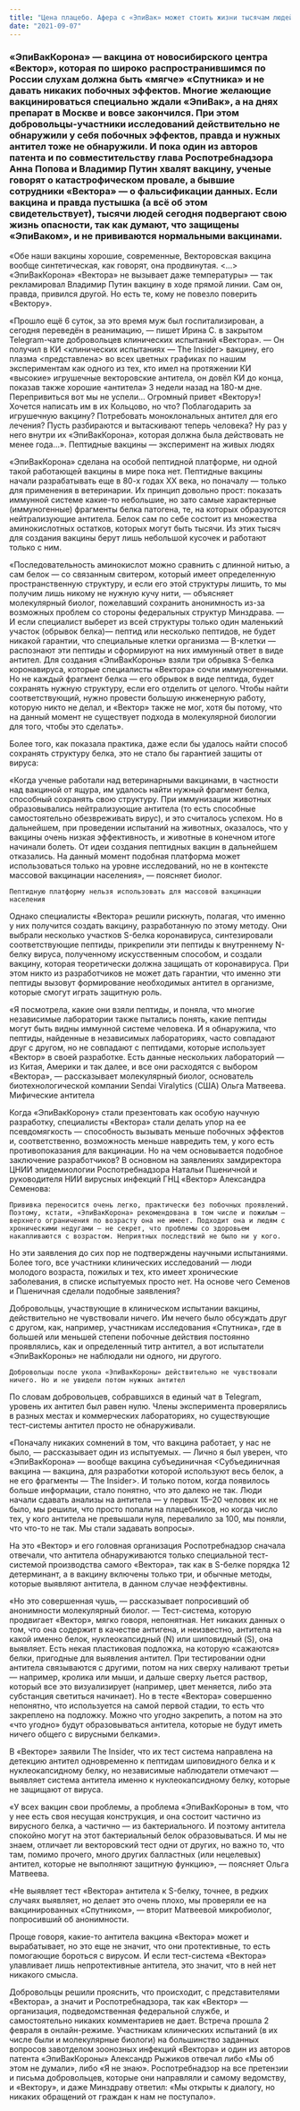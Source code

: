 ```yaml
---
title: "Цена плацебо. Афера с «ЭпиВак» может стоить жизни тысячам людей"
date: "2021-09-07"
---
```


### «ЭпиВакКорона» — вакцина от новосибирского центра «Вектор», которая по широко распространившимся по России слухам должна быть «мягче» «Спутника» и не давать никаких побочных эффектов. Многие желающие вакцинироваться специально ждали «ЭпиВак», а на днях препарат в Москве и вовсе закончился. При этом добровольцы-участники исследований действительно не обнаружили у себя побочных эффектов, правда и нужных антител тоже не обнаружили. И пока один из авторов патента и по совместительству глава Роспотребнадзора Анна Попова и Владимир Путин хвалят вакцину, ученые говорят о катастрофическом провале, а бывшие сотрудники «Вектора» — о фальсификации данных. Если вакцина и правда пустышка (а всё об этом свидетельствует), тысячи людей сегодня подвергают свою жизнь опасности, так как думают, что защищены «ЭпиВаком», и не прививаются нормальными вакцинами.

«Обе наши вакцины хорошие, современные, Векторовская вакцина вообще синтетическая, как говорят, она продвинутая. <...> «ЭпиВакКорона» «Вектора» не вызывает даже температуры» — так рекламировал Владимир Путин вакцину в ходе прямой линии. Сам он, правда, привился другой. Но есть те, кому не повезло поверить «Вектору».

«Прошло ещё 6 суток, за это время муж был госпитализирован, а сегодня переведён в реанимацию, — пишет Ирина С. в закрытом Telegram-чате добровольцев клинических испытаний «Вектора». — Он получил в КИ <клинических испытаниях — The Insider> вакцину, его плазма <представлена> во всех цветных графиках по нашим экспериментам как одного из тех, кто имел на протяжении КИ «высокие» игрушечные векторовские антитела, он довёл КИ до конца, показав также хорошие «антитела» 3 недели назад на 180-м дне. Перепривиться вот мы не успели… Огромный привет «Вектору»! Хочется написать им в их Кольцово, но что? Поблагодарить за игрушечную вакцину? Потребовать моноклональных антител для его лечения? Пусть разбираются и вытаскивают теперь человека? Ну раз у него внутри их «ЭпиВакКорона», которая должна была действовать не менее года…».
Пептидные вакцины — эксперимент на живых людях

«ЭпиВакКорона» сделана на особой пептидной платформе, ни одной такой работающей вакцины в мире пока нет. Пептидные вакцины начали разрабатывать еще в 80-х годах XX века, но поначалу — только для применения в ветеринарии. Их принцип довольно прост: показать иммунной системе какие-то небольшие, но зато самые характерные (иммуногенные) фрагменты белка патогена, те, на которых образуются нейтрализующие антитела. Белок сам по себе состоит из множества аминокислотных остатков, которых могут быть тысячи. Из этих тысяч для создания вакцины берут лишь небольшой кусочек и работают только с ним.

«Последовательность аминокислот можно сравнить с длинной нитью, а сам белок — со связанным свитером, который имеет определенную пространственную структуру, и если его этой структуры лишить, то мы получим лишь никому не нужную кучу нити, — объясняет молекулярный биолог, пожелавший сохранить анонимность из-за возможных проблем со стороны федеральных структур Минздрава. — И если специалист выберет из всей структуры только один маленький участок (обрывок белка)— пептид или несколько пептидов, не будет никакой гарантии, что специальные клетки организма — B-клетки — распознают эти пептиды и сформируют на них иммунный ответ в виде антител. Для создания «ЭпиВакКороны» взяли три обрывка S-белка коронавируса, которые специалисты «Вектора» сочли иммуногенными. Но не каждый фрагмент белка — его обрывок в виде пептида, будет сохранять нужную структуру, если его отделить от целого. Чтобы найти соответствующий, нужно провести большую инженерную работу, которую никто не делал, и «Вектор» также не мог, хотя бы потому, что на данный момент не существует подхода в молекулярной биологии для того, чтобы это сделать».

Более того, как показала практика, даже если бы удалось найти способ сохранять структуру белка, это не стало бы гарантией защиты от вируса:

«Когда ученые работали над ветеринарными вакцинами, в частности над вакциной от ящура, им удалось найти нужный фрагмент белка, способный сохранять свою структуру. При иммунизации животных образовывались нейтрализующие антитела (то есть способные самостоятельно обезвреживать вирус), и это считалось успехом. Но в дальнейшем, при проведении испытаний на животных, оказалось, что у вакцины очень низкая эффективность, и животные в конечном итоге начинали болеть. От идеи создания пептидных вакцин в дальнейшем отказались. На данный момент подобная платформа может использоваться только на уровне исследований, но не в контексте массовой вакцинации населения», — поясняет биолог.

    Пептидную платформу нельзя использовать для массовой вакцинации населения

Однако специалисты «Вектора» решили рискнуть, полагая, что именно у них получится создать вакцину, разработанную по этому методу. Они выбрали несколько участков S-белка коронавируса, синтезировали соответствующие пептиды, прикрепили эти пептиды к внутреннему N-белку вируса, полученному искусственным способом, и создали вакцину, которая теоретически должна защищать от коронавируса. При этом никто из разработчиков не может дать гарантии, что именно эти пептиды вызовут формирование необходимых антител в организме, которые смогут играть защитную роль.

«Я посмотрела, какие они взяли пептиды, и поняла, что многие независимые лаборатории также пытались понять, какие пептиды могут быть видны иммунной системе человека. И я обнаружила, что пептиды, найденные в независимых лабораториях, часто совпадают друг с другом, но не совпадают с пептидами, которые использует «Вектор» в своей разработке. Есть данные нескольких лабораторий — из Китая, Америки и так далее, и все они расходятся с выбором «Вектора», — рассказывает молекулярный биолог, основатель биотехнологической компании Sendai Viralytics (США) Ольга Матвеева.
Мифические антитела

Когда «ЭпиВакКорону» стали презентовать как особую научную разработку, специалисты «Вектора» стали делать упор на ее псевдомягкость — способность вызывать меньше побочных эффектов и, соответственно, возможность меньше навредить тем, у кого есть противопоказания для вакцинации. Но на чем основывается подобное заключение разработчиков? В основном на заявлениях замдиректора ЦНИИ эпидемиологии Роспотребнадзора Натальи Пшеничной и руководителя НИИ вирусных инфекций ГНЦ «Вектор» Александра Семенова:

    Прививка переносится очень легко, практически без побочных проявлений. Поэтому, кстати, «ЭпиВакКорона» рекомендована в том числе и пожилым — верхнего ограничения по возрасту она не имеет. Подходит она и людям с хроническими недугами — не секрет, что проблемы со здоровьем накапливаются с возрастом. Неприятных последствий не было ни у кого.

Но эти заявления до сих пор не подтверждены научными испытаниями. Более того, все участники клинических исследований — люди молодого возраста, пожилых и тех, кто имеет хронические заболевания, в списке испытуемых просто нет. На основе чего Семенов и Пшеничная сделали подобные заявления?

Добровольцы, участвующие в клиническом испытании вакцины, действительно не чувствовали ничего. Им нечего было обсуждать друг с другом, как, например, участникам исследования «Спутника», где в большей или меньшей степени побочные действия постоянно проявлялись, как и определенный титр антител, а вот испытатели «ЭпиВакКороны» не наблюдали ни одного, ни другого.

    Добровольцы после укола «ЭпиВакКороны» действительно не чувствовали ничего. Но и не увидели потом нужных антител

По словам добровольцев, собравшихся в единый чат в Telegram, уровень их антител был равен нулю. Члены эксперимента проверялись в разных местах и коммерческих лабораториях, но существующие тест-системы антител просто не обнаруживали.

«Поначалу никаких сомнений в том, что вакцина работает, у нас не было, — рассказывает один из испытуемых. — Лично я был уверен, что «ЭпиВакКорона» — вообще вакцина субъединичная <Субъединичная вакцина — вакцина, для разработки которой используют весь белок, а не его фрагменты — The Insider>. И только потом, когда появилось больше информации, стало понятно, что это далеко не так. Люди начали сдавать анализы на антитела — у первых 15–20 человек их не было, мы решили, что просто попали на плацебников, но когда число тех, у кого антитела не превышали нуля, перевалило за 100, мы поняли, что что-то не так. Мы стали задавать вопросы».

На это «Вектор» и его головная организация Роспотребнадзор сначала отвечали, что антитела обнаруживаются только специальной тест-системой производства самого «Вектора», так как в S-белке порядка 12 детерминант, а в вакцину включены только три, и обычные методы, которые выявляют антитела, в данном случае неэффективны.

«Но это совершенная чушь, — рассказывает попросивший об анонимности молекулярный биолог. — Тест-система, которую продвигает «Вектор», мягко говоря, непонятная. Нет никаких данных о том, что она содержит в качестве антигена, и неизвестно, антитела на какой именно белок, нуклеокапсидный (N) или шиповидный (S), она выявляет. Есть некая пластиковая подложка, на которую «сажаются» белки, пригодные для выявления антител. При тестировании одни антитела связываются с другими, потом на них сверху наливают третьи — например, кролика или мыши, и дальше сверху льется раствор, который все это визуализирует (например, цвет меняется, либо эта субстанция светиться начинает). Но в тесте «Вектора» совершенно непонятно, что используется на самой первой стадии, то есть что закреплено на подложку. Можно что угодно закрепить, а потом на это «что угодно» будут образовываться антитела, которые не будут иметь ничего общего с вирусными белками».

В «Векторе» заявили The Insider, что их тест система направлена на детекцию антител одновременно к пептидам шиповидного белка и к нуклеокапсидному белку, но независимые наблюдатели отмечают — выявляет система антитела именно к нуклеокапсидному белку, которые не защищают от вируса.

«У всех вакцин свои проблемы, а проблема «ЭпиВакКороны» в том, что у нее есть своя несущая конструкция, и она состоит частично из вирусного белка, а частично — из бактериального. И поэтому антитела спокойно могут на этот бактериальный белок образовываться. И мы не знаем, отличает ли векторовский тест одни от других, но важно то, что там, помимо прочего, много других балластных (или нецелевых) антител, которые не выполняют защитную функцию», — поясняет Ольга Матвеева.

«Не выявляет тест «Вектора» антитела к S-белку, точнее, в редких случаях выявляет, но делает это очень плохо, мы проверяли ее на вакцинированных «Спутником», — вторит Матвеевой микробиолог, попросивший об анонимности.

Проще говоря, какие-то антитела вакцина «Вектора» может и вырабатывает, но это еще не значит, что они протективные, то есть помогающие бороться с вирусом. И если тест-система «Вектора» улавливает лишь непротективные антитела, это значит, что в ней нет никакого смысла.

Добровольцы решили прояснить, что происходит, с представителями «Вектора», а значит и Роспотребнадзора, так как «Вектор» — организация, подведомственная федеральной службе, и самостоятельно никаких комментариев не дает. Встреча прошла 2 февраля в онлайн-режиме. Участникам клинических испытаний (в их числе были и молекулярные биологи) на большинство заданных вопросов завотделом зоонозных инфекций «Вектора» и один из авторов патента «ЭпиВакКороны» Александр Рыжиков отвечал либо «Мы об этом не думали», либо «Я не знаю». Роспотребнадзор на все претензии и письма добровольцев, которые они направляли и самому ведомству, и «Вектору», и даже Минздраву ответил: «Мы открыты к диалогу, но никаких обращений от граждан к нам не поступало».
